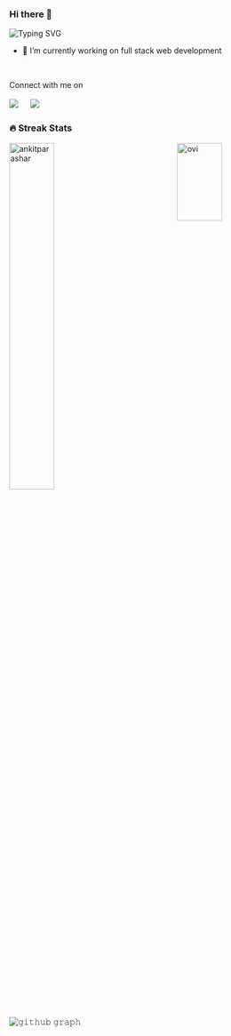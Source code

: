 


### Hi there 👋

![Typing SVG](https://readme-typing-svg.herokuapp.com?font=Architects+Daughter&color=FF007F&size=30&lines=I'm+Ankit+parashar)


- 🔭 I’m currently working on full stack web development
</br>
<p>Connect with me on
  <br>
<br>	  
<a target="_blank" href="https://www.linkedin.com/in/ankit-parashar-12171a1b2/"><img src="https://img.shields.io/badge/-LinkedIn-0077B5?style=for-the-badge&logo=Linkedin&logoColor=white"></img></a>
&emsp;
<a target="_blank" href="mailto:ankitparashar516@gmail.com"
><img src="https://img.shields.io/badge/-Gmail-D14836?style=for-the-badge&logo=Gmail&logoColor=white"></img></a>


<br>
</p>

### 🔥 Streak Stats

<div height="200px" width="100%"><img float="left" width="40%" src="https://github-readme-stats.vercel.app/api?username=ankitparashar785&theme=radical" alt="ankitparashar"/>
<img align="right" width="40%" height="140px" src="https://github-readme-stats.vercel.app/api/top-langs?username=ankitparashar785&show_icons=true&locale=en&layout=compact&theme=radical" alt="ovi" />
</div>




![𝚐𝚒𝚝𝚑𝚞𝚋 𝚐𝚛𝚊𝚙𝚑](https://activity-graph.herokuapp.com/graph?username=ankitparashar785&theme=radical&hide_border=true&area=true)

